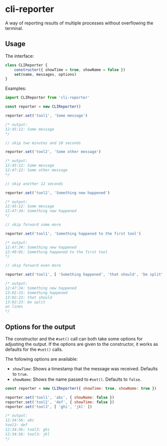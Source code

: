cli-reporter
============

A way of reporting results of multiple processes without overflowing the terminal.


Usage
-----

The interface:

```js
class CLIReporter {
	constructor({ showTime = true, showName = false })
	set(name, messages, options)
}
```


Examples:

```js
import CLIReporter from 'cli-reporter'

const reporter = new CLIReporter()

reporter.set('tool1', 'Some message')

/* output:
12:45:12: Some message
*/

// skip two minutes and 10 seconds

reporter.set('tool2', 'Some other message')

/* output:
12:45:12: Some message
12:47:22: Some other message
*/

// skip another 12 seconds

reporter.set('tool2', 'Something new happened')

/* output:
12:45:12: Some message
12:47:34: Something new happened
*/

// skip forward some more

reporter.set('tool1', 'Something happened to the first tool')

/* output:
12:47:34: Something new happened
12:49:01: Something happened to the first tool
*/

// skip forward even more

reporter.set('tool1', [ 'Something happened', 'that should', 'be split\non lines' ])

/* output:
12:47:34: Something new happened
13:02:23: Something happened
13:02:23: that should
13:02:23: be split
on lines
*/
```


Options for the output
----------------------

The constructor and the `#set()` call can both take some options for adjusting
the output. If the options are given to the constructor, it works as defaults
for the `#set()` calls.

The following options are available:

- `showTime`: Shows a timestamp that the message was received. Defaults to `true`.
- `showName`: Shows the name passed to `#set()`. Defaults to `false`.


```js
const reporter = new CLIReporter({ showTime: true, showName: true })

reporter.set('tool1', 'abc', { showName: false })
reporter.set('tool2', 'def', { showTime: false })
reporter.set('tool3', [ 'ghi', 'jkl' ])

/* output:
12:34:56: abc
tool2: def
12:34:56: tool3: ghi
12:34:56: tool3: jkl
*/
```
